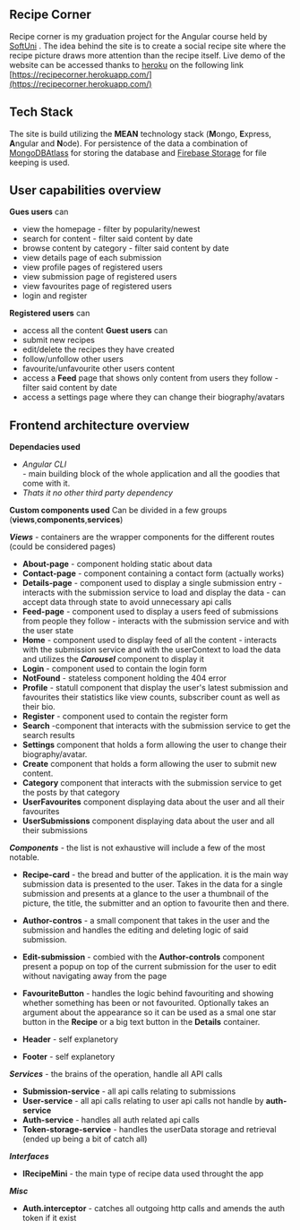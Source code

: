 ## Recipe Corner
Recipe corner is my graduation project for the Angular course held by [SoftUni](https://softuni.bg) . The idea behind the site is to create a social recipe site where the recipe picture draws more attention than the recipe itself.
Live demo of the website can be accessed thanks to [heroku](https://heroku.com) on the following link [https://recipecorner.herokuapp.com/](https://recipecorner.herokuapp.com/)

## Tech Stack
The site is build utilizing the **MEAN** technology stack (**M**ongo, **E**xpress, **A**ngular and **N**ode). 
For persistence of the data a combination of [MongoDBAtlass](https://www.mongodb.com/atlas) for storing the database and [Firebase Storage](https://firebase.google.com/) for file keeping is used.


## User capabilities overview

 **Gues users** can

 - view the homepage
	 	 - filter by popularity/newest
 - search for content
 		 - filter said content by date
 - browse content by category
		 - filter said content by date
 - view details page of each submission
 - view profile pages of registered users
 - view submission page of registered users
 - view favourites page of registered users
 - login and register

**Registered users** can

 - access all the content **Guest users** can
 - submit new recipes
 - edit/delete the recipes they have created
 - follow/unfollow other users 
 - favourite/unfavourite other users content
 - access a **Feed** page that shows only content from users they follow
 		 - filter said content by date
 - access a settings page where they can change their biography/avatars

 ## Frontend architecture overview

**Dependacies used**

 - *Angular CLI*  
		 - main building block of the whole application and all the goodies that come with it. 
 - *Thats it no other third party dependency*

 **Custom components used**
Can be divided in a few groups (**views**,**components**,**services**)

***Views*** - containers are the wrapper components for the different routes (could be considered pages)

 - **About-page** - component holding static about data
 -  **Contact-page** - component containing a contact form (actually works)
 -  **Details-page** - component used to display a single submission entry
			 - interacts with the submission service to load and display the data 
			 - can accept data through state to avoid unnecessary api calls  
 -  **Feed-page** - component used to display a users feed of submissions from people they follow
			 - interacts with the submission service and with the user state
 -  **Home** - component used to display feed of all the content
			 - interacts with the submission service and with the userContext to load the data and utilizes the ***Carousel*** component to display it
 -  **Login** - component used to contain the login form
 -  **NotFound** - stateless component holding the 404 error
 -  **Profile** - statull component that display the user's latest submission and favourites their statistics like view counts, subscriber count as well as their bio.
 -  **Register** - component used to contain the register form
 -  **Search** -component that interacts with the submission service to get the search results 
 -  **Settings** component that holds a form allowing the user to change their biography/avatar.
 - **Create** component that holds a form allowing the user to submit new content.
 -  **Category** component that interacts with the submission service to get the posts by that category
 - **UserFavourites** component displaying data about the user and all their favourites
 - **UserSubmissions** component displaying data about the user and all their submissions

 ***Components*** - the list is not exhaustive  will include a few of the most notable.

 - **Recipe-card** - the bread and butter of the application. it is the main way submission data is presented to the user. Takes in the data for a single submission and presents at a glance to the user a thumbnail of the picture, the title, the submitter and an option to favourite then and there.
 - **Author-contros** - a small component that takes in the user and the submission and handles the editing and deleting logic of said submission.
 - **Edit-submission** - combied with the **Author-controls** component present a popup on top of the current submission for the user to edit without navigating away from the page

 - **FavouriteButton** - handles the logic behind favouriting and showing whether something has been or not favourited. Optionally takes an argument about the appearance so it can be used as a smal one star button in the **Recipe** or a big text button in the **Details** container.
 - **Header** - self explanetory
 - **Footer** - self explanetory

***Services*** - the brains of the operation, handle all API calls

 - **Submission-service** - all api calls relating to submissions
 - **User-service** - all api calls relating to user api calls not handle by **auth-service**
 - **Auth-service** - handles all auth related api calls
 - **Token-storage-service** - handles the userData storage and retrieval (ended up being a bit of catch all)

***Interfaces*** 

 - **IRecipeMini** - the main type of recipe data used throught the app

***Misc*** 

 - **Auth.interceptor** - catches all outgoing http calls and amends the auth token if it exist